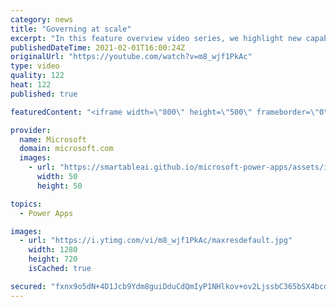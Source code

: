 ```yaml
---
category: news
title: "Governing at scale"
excerpt: "In this feature overview video series, we highlight new capabilities included in the latest update to Microsoft Power Apps.  Microsoft's Power Platform is a rich ecosystem of more than three hundred Microsoft and non-Microsoft connectors that can be leveraged by apps and flows. We are proud to introduce"
publishedDateTime: 2021-02-01T16:00:24Z
originalUrl: "https://youtube.com/watch?v=m8_wjf1PkAc"
type: video
quality: 122
heat: 122
published: true

featuredContent: "<iframe width=\"800\" height=\"500\" frameborder=\"0\" src=\"https://www.youtube.com/embed/m8_wjf1PkAc\" allow=\"accelerometer; autoplay; encrypted-media; gyroscope; picture-in-picture\" allowfullscreen></iframe>"

provider:
  name: Microsoft
  domain: microsoft.com
  images:
    - url: "https://smartableai.github.io/microsoft-power-apps/assets/images/organizations/microsoft.com-50x50.jpg"
      width: 50
      height: 50

topics:
  - Power Apps

images:
  - url: "https://i.ytimg.com/vi/m8_wjf1PkAc/maxresdefault.jpg"
    width: 1280
    height: 720
    isCached: true

secured: "fxnx9o5dN+4D1Jcb9Ydm8guiDduCdQmIyP1NHlkov+ov2LjssbC365bSX4bcd2foIzX+klH9TtfQf1ZH/hxH2QP4yfHgyBm5OJm7yoSmu8F4GH5zikkyDSBvuYd6iW/Z4Ru03nAF+f0omxuCs1aabGA8ZY3VhQlKLkT7qQZDYrd9xRheYrHF30egY8UqseTaM2rMsILM8N+W12EEyt1yGo2/edc8wJ8aCID3an5SxaZm2zyLwaX5tqUga8+VgLaNZFbvj3sciWwznQwQyyplLcpGzwxY8dstNtL1udfuz7/QtcijoA8fbJgcwjE6XCyBxC8isN/FjLd6deHx8vH0Q1WGGN6Uf3Ozc+qxrxicPkPhTk3XYpyWG/5aca5O/HiRyG+7DXFI8ELBQDXp/2rdv/doQ4s3/abr7FPDZ4DYzVc=;/uezCax1FeGKs/sKPWJzvQ=="
---
```



